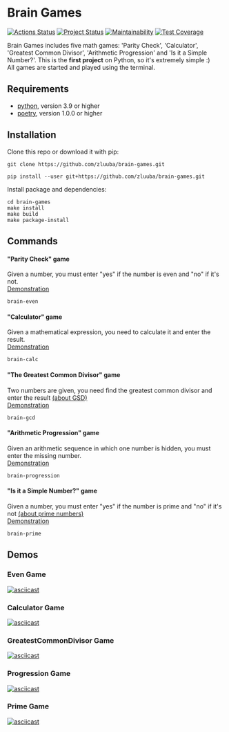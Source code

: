 # Brain Games

[![Actions Status](https://github.com/zluuba/python-project-49/workflows/hexlet-check/badge.svg)](https://github.com/zluuba/python-project-49/actions) 
[![Project Status](https://github.com/zluuba/brain-games/actions/workflows/project-check.yml/badge.svg)](https://github.com/zluuba/brain-games/actions/workflows/project-check.yml) 
[![Maintainability](https://api.codeclimate.com/v1/badges/8f30055514168a104cb1/maintainability)](https://codeclimate.com/github/zluuba/python-project-49/maintainability) 
[![Test Coverage](https://api.codeclimate.com/v1/badges/8f30055514168a104cb1/test_coverage)](https://codeclimate.com/github/zluuba/python-project-49/test_coverage)


Brain Games includes five math games: 'Parity Check', 'Calculator', 'Greatest Common Divisor', 'Arithmetic Progression' and 'Is it a Simple Number?'. 
This is the **first project** on Python, so it's extremely simple :) <br />
All games are started and played using the terminal. <br />


## Requirements
- [python](https://www.python.org/), version 3.9 or higher
- [poetry](https://python-poetry.org/), version 1.0.0 or higher


## Installation
Clone this repo or download it with pip:
```ch
git clone https://github.com/zluuba/brain-games.git
```
```ch
pip install --user git+https://github.com/zluuba/brain-games.git
```

Install package and dependencies:
```ch
cd brain-games
make install
make build
make package-install
```

## Commands

#### **"Parity Check"** game
Given a number, you must enter "yes" if the number is even and "no" if it's not. <br />
[Demonstration](https://github.com/zluuba/python-project-49#even-game)
```ch
brain-even
```

#### **"Calculator"** game
Given a mathematical expression, you need to calculate it and enter the result. <br />
[Demonstration](https://github.com/zluuba/python-project-49#calculator-game-1)
```ch
brain-calc
```

#### **"The Greatest Common Divisor"** game
Two numbers are given, you need find the greatest common divisor and enter the result [(about GSD)](https://en.wikipedia.org/wiki/Greatest_common_divisor) <br />
[Demonstration](https://github.com/zluuba/python-project-49#greatestcommondivisor-game)
```ch
brain-gcd
```

#### **"Arithmetic Progression"** game
Given an arithmetic sequence in which one number is hidden, you must enter the missing number. <br />
[Demonstration](https://github.com/zluuba/python-project-49#progression-game)
```ch
brain-progression
```

#### **"Is it a Simple Number?"** game
Given a number, you must enter "yes" if the number is prime and "no" if it's not [(about prime numbers)](https://en.wikipedia.org/wiki/Prime_number) <br />
[Demonstration](https://github.com/zluuba/python-project-49#prime-game)
```ch
brain-prime
```


## Demos

### Even Game
[![asciicast](https://asciinema.org/a/h6cIIpEGMbiNajL8XJ02GrOPX.svg)](https://asciinema.org/a/h6cIIpEGMbiNajL8XJ02GrOPX)

### Calculator Game
[![asciicast](https://asciinema.org/a/H00VVTCBDKfmdu3LVuOQPEMza.svg)](https://asciinema.org/a/H00VVTCBDKfmdu3LVuOQPEMza)

### GreatestCommonDivisor Game
[![asciicast](https://asciinema.org/a/hgcLbeJ0WcWTQIHewflnZrFGQ.svg)](https://asciinema.org/a/hgcLbeJ0WcWTQIHewflnZrFGQ)

### Progression Game
[![asciicast](https://asciinema.org/a/PBE94ttXoDZKKZ4EcT5A3vaC7.svg)](https://asciinema.org/a/PBE94ttXoDZKKZ4EcT5A3vaC7)

### Prime Game
[![asciicast](https://asciinema.org/a/rELtozb3KeYL1sz5XDkqLyZhv.svg)](https://asciinema.org/a/rELtozb3KeYL1sz5XDkqLyZhv)
